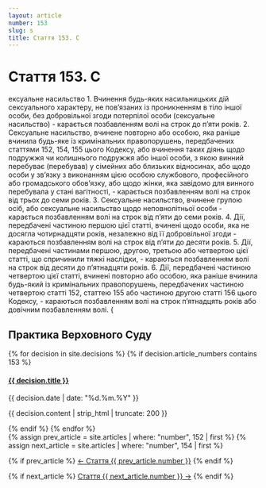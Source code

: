 ```yaml
---
layout: article
number: 153
slug: s
title: Стаття 153. С
---
```


# Стаття 153. С

ексуальне насильство 1. Вчинення будь-яких насильницьких дій сексуального характеру, не пов’язаних із проникненням в тіло іншої особи, без добровільної згоди потерпілої особи (сексуальне насильство) - карається позбавленням волі на строк до п’яти років. 2. Сексуальне насильство, вчинене повторно або особою, яка раніше вчинила будь-яке із кримінальних правопорушень, передбачених статтями 152, 154, 155 цього Кодексу, або вчинення таких діянь щодо подружжя чи колишнього подружжя або іншої особи, з якою винний перебуває (перебував) у сімейних або близьких відносинах, або щодо особи у зв’язку з виконанням цією особою службового, професійного або громадського обов’язку, або щодо жінки, яка завідомо для винного перебувала у стані вагітності, - карається позбавленням волі на строк від трьох до семи років. 3. Сексуальне насильство, вчинене групою осіб, або сексуальне насильство щодо неповнолітньої особи - карається позбавленням волі на строк від п’яти до семи років. 4. Дії, передбачені частиною першою цієї статті, вчинені щодо особи, яка не досягла чотирнадцяти років, незалежно від її добровільної згоди - караються позбавленням волі на строк від п’яти до десяти років. 5. Дії, передбачені частинами першою, другою, третьою або четвертою цієї статті, що спричинили тяжкі наслідки, - караються позбавленням волі на строк від десяти до п’ятнадцяти років. 6. Дії, передбачені частиною четвертою цієї статті, вчинені повторно або особою, яка раніше вчинила будь-який із кримінальних правопорушень, передбачених частиною четвертою статті 152, статтею 155 або частиною другою статті 156 цього Кодексу, - караються позбавленням волі на строк п’ятнадцять років або довічним позбавленням волі. {

## Практика Верховного Суду

<div class="decisions-container">
{% for decision in site.decisions %}
  {% if decision.article_numbers contains 153 %}
    <div class="decision-item">
      <h4><a href="{{ decision.url }}">{{ decision.title }}</a></h4>
      <p class="decision-date">{{ decision.date | date: "%d.%m.%Y" }}</p>
      <p class="decision-excerpt">{{ decision.content | strip_html | truncate: 200 }}</p>
    </div>
  {% endif %}
{% endfor %}
</div>

<div class="article-navigation">
  {% assign prev_article = site.articles | where: "number", 152 | first %}
  {% assign next_article = site.articles | where: "number", 154 | first %}
  
  {% if prev_article %}
    <a href="{{ prev_article.url }}" class="prev-article">← Стаття {{ prev_article.number }}</a>
  {% endif %}
  
  {% if next_article %}
    <a href="{{ next_article.url }}" class="next-article">Стаття {{ next_article.number }} →</a>
  {% endif %}
</div>
